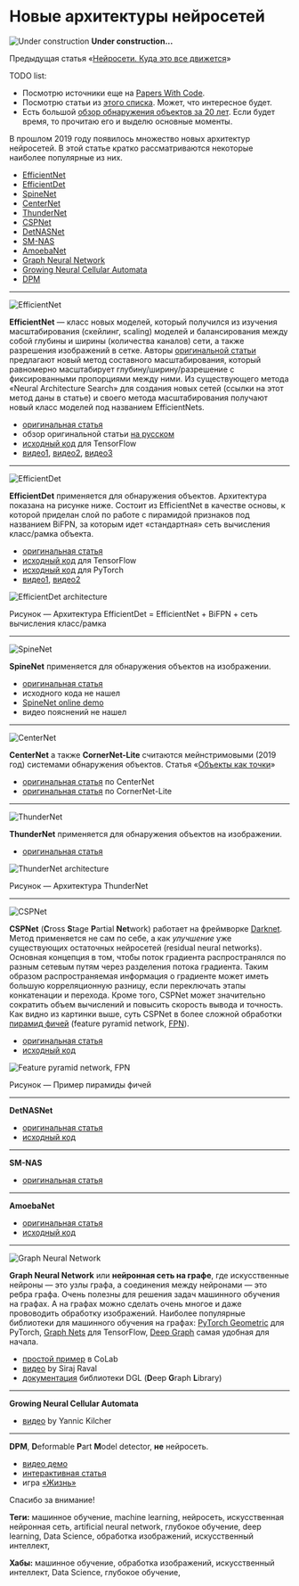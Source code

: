 # Новые архитектуры нейросетей

![Under construction](../data/2019.09.25-under-construction-icon.png)
**Under construction...**

Предыдущая статья «[Нейросети. Куда это все движется](https://habr.com/ru/post/482794/)»

TODO list:
  * Посмотрю источники еще на [Papers With Code](https://paperswithcode.com).
  * Посмотрю статьи из [этого списка](https://github.com/zhousy1993/paper). Может, что интересное будет.
  * Есть большой [обзор обнаружения объектов за 20 лет](https://arxiv.org/pdf/1905.05055v2.pdf). Если будет время, то прочитаю его и выделю основные моменты.

В прошлом 2019 году появилось множество новых архитектур нейросетей. В этой статье кратко рассматриваются некоторые наиболее популярные из них.

  - [EfficientNet](#EfficientNet)
  - [EfficientDet](#EfficientDet)
  - [SpineNet](#SpineNet)
  - [CenterNet](#CenterNet)
  - [ThunderNet](#ThunderNet)
  - [CSPNet](#CSPNet)
  - [DetNASNet](#DetNASNet)
  - [SM-NAS](#SM-NAS)
  - [AmoebaNet](#AmoebaNet)
  - [Graph Neural Network](#GNN)
  - [Growing Neural Cellular Automata](#cellular_automata)
  - [DPM](#DPM)

-------
<a name="EfficientNet" />![EfficientNet](data/2020.01.28_EfficientNet.png)

**EfficientNet** — класс новых моделей, который получился из изучения масштабирования (скейлинг, scaling) моделей и балансирования между собой глубины и ширины (количества каналов) сети, а также разрешения изображений в сетке. Авторы [оригинальной статьи](https://arxiv.org/abs/1905.11946) предлагают новый метод составного масштабирования, который равномерно масштабирует глубину/ширину/разрешение с фиксированными пропорциями между ними. Из существующего метода «Neural Architecture Search» для создания новых сетей (ссылки на этот метод даны в статье) и своего метода масштабирования получают новый класс моделей под названием EfficientNets.
  * [оригинальная статья](https://arxiv.org/abs/1905.11946)
  * обзор оригинальной статьи [на русском](https://habr.com/ru/company/ods/blog/472672/#4-efficientnet-rethinking-model-scaling-for-convolutional-neural-networks)
  * [исходный код](https://github.com/tensorflow/tpu/tree/master/models/official/efficientnet) для TensorFlow
  * [видео1](https://youtu.be/4U2WO8ObGGU), [видео2](https://youtu.be/3svIm5UC94I), [видео3](https://youtu.be/Vhz0quyvR7I)

-------
<a name="EfficientDet" />![EfficientDet](data/2020.01.28_EfficientDet.png)

**EfficientDet** применяется для обнаружения объектов. Архитектура показана на рисунке ниже. Состоит из EfficientNet в качестве основы, к которой приделан слой по работе с пирамидой признаков под названием BiFPN, за которым идет «стандартная» сеть вычисления класс/рамка объекта.
  * [оригинальная статья](https://arxiv.org/abs/1911.09070)
  * [исходный код](https://github.com/xuannianz/EfficientDet) для TensorFlow
  * [исходный код](https://github.com/toandaominh1997/EfficientDet.Pytorch) для PyTorch
  * [видео1](https://youtu.be/UCPxzFPdAf8), [видео2](https://youtu.be/11jDC8uZL0E)

![EfficientDet architecture](data/2020.01.28_EfficientDet_architecture.png)

Рисунок — Архитектура EfficientDet = EfficientNet + BiFPN + сеть вычисления класс/рамка

-------
<a name="SpineNet" />![SpineNet](data/2020.01.28_SpineNet.png)

**SpineNet** применяется для обнаружения объектов на изображении.
  * [оригинальная статья](https://arxiv.org/abs/1912.05027)
  * исходного кода не нашел
  * [SpineNet online demo](http://zeus.robots.ox.ac.uk/spinenet/demo.html)
  * видео пояснений не нашел

-------
<a name="CenterNet" />![CenterNet](data/2020.01.28_CenterNet.png)

**CenterNet** а также **CornerNet-Lite** считаются мейнстримовыми (2019 год) системами обнаружения объектов. Статья «[Объекты как точки](https://arxiv.org/abs/1904.07850)»
  * [оригинальная статья](https://arxiv.org/abs/1808.01244) по CenterNet
  * [оригинальная статья](https://arxiv.org/abs/1904.08900) по CornerNet-Lite

-------
<a name="ThunderNet" />![ThunderNet](data/2020.01.28_ThunderNet.png)

**ThunderNet** применяется для обнаружения объектов на изображении.
  * [оригинальная статья](https://arxiv.org/abs/1903.11752)

![ThunderNet architecture](data/2020.01.28_ThunderNet_architecture.png)

Рисунок — Архитектура ThunderNet

-------
<a name="CSPNet" />![CSPNet](data/2020.01.28_CSPNet.png)

**CSPNet** (**C**ross **S**tage **P**artial **Net**work) работает на фреймворке [Darknet](https://github.com/AlexeyAB/darknet). Метод применяется не сам по себе, а как *улучшение* уже существующих остаточных нейросетей (residual neural networks). Основная концепция в том, чтобы поток градиента распространялся по разным сетевым путям через разделения потока градиента. Таким образом распространяемая информация о градиенте может иметь большую корреляционную разницу, если переключать этапы конкатенации и перехода. Кроме того, CSPNet может значительно сократить объем вычислений и повысить скорость вывода и точность. Как видно из картинки выше, суть CSPNet в более сложной обработки [пирамид фичей](https://youtu.be/4SxOkIN0CmA?t=495) (feature pyramid network, [FPN](https://arxiv.org/abs/1612.03144)).
  * [оригинальная статья](https://arxiv.org/abs/1911.11929v1)
  * [исходный код](https://github.com/WongKinYiu/CrossStagePartialNetworks)

![Feature pyramid network, FPN](data/2020.01.28_feature_pyramid_network.png)

Рисунок — Пример пирамиды фичей

-------
<a name="DetNASNet" />**DetNASNet**
  * [оригинальная статья](https://arxiv.org/abs/1903.10979)
  * [исходный код](https://github.com/megvii-model/DetNAS)
-------
<a name="SM-NAS" />**SM-NAS**
  * [оригинальная статья](https://arxiv.org/abs/1911.09929)

-------
<a name="AmoebaNet" />**AmoebaNet**
  * [оригинальная статья](https://arxiv.org/abs/1802.01548)
  * [исходный код](https://github.com/tensorflow/tpu/tree/master/models/official/amoeba_net)

-------
<a name="GNN" />![Graph Neural Network](data/2020.01.28_graph_neural_network.png)

**Graph Neural Network** или **нейронная сеть на графе**, где искусственные нейроны — это узлы графа, а соединения между нейронами — это ребра графа. Очень полезны для решения задач машинного обучения на графах. А на графах можно сделать очень многое и даже прововодить обработку изображений. Наиболее популярные библиотеки для машинного обучения на графах: [PyTorch Geometric](https://github.com/rusty1s/pytorch_geometric) для PyTorch, [Graph Nets](https://github.com/deepmind/graph_nets) для TensorFlow, [Deep Graph](https://www.dgl.ai) самая удобная для начала.
  * [простой пример](https://colab.research.google.com/drive/1-lGZyrCaNwq1ub8qdH4_g19erjFz3tU-) в CoLab
  * [видео](https://youtu.be/bA261BF0bdk) by Siraj Raval
  * [документация](https://docs.dgl.ai/tutorials/basics/1_first.html) библиотеки DGL (**D**eep **G**raph **L**ibrary)

-------
<a name="cellular_automata" />**Growing Neural Cellular Automata**
  * [видео](https://youtu.be/9Kec_7WFyp0) by Yannic Kilcher

-------
<a name="DPM" />**DPM**, **D**eformable **P**art **M**odel detector, **не** нейросеть.
  * [видео демо](https://youtu.be/3LGGMe1wZGY)
  * [интерактивная статья](https://distill.pub/2020/growing-ca/)
  * игра [«Жизнь»](https://ru.wikipedia.org/wiki/%D0%98%D0%B3%D1%80%D0%B0_%C2%AB%D0%96%D0%B8%D0%B7%D0%BD%D1%8C%C2%BB)

Спасибо за внимание!

**Теги:** машинное обучение, machine learning, нейросеть, искусственная нейронная сеть, artificial neural network, глубокое обучение, deep learning, Data Science, обработка изображений, искусственный интеллект, 

**Хабы:** машинное обучение, обработка изображений, искусственный интеллект, Data Science, глубокое обучение,
